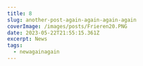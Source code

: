 ```yaml
---
title: 8
slug: another-post-again-again-again-again
coverImage: /images/posts/Frieren20.PNG
date: 2023-05-22T21:55:15.361Z
excerpt: News
tags:
  - newagainagain
---
```

